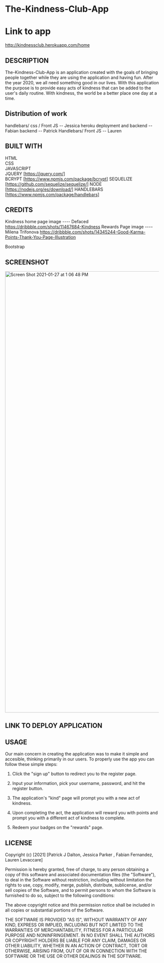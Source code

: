 # The-Kindness-Club-App  

# Link to app
http://kindnessclub.herokuapp.com/home

## DESCRIPTION

The-Kindness-Club-App is an application created with the goals of bringing people together while they are using the application and having fun. After the year 2020, we all need something good in our lives. With this application the purpose is to provide easy acts of kindness that can be added to the user's daily routine. With kindness, the world be a better place one day at a time.

## Distribution of work

handlebars/ css / Front JS -- Jessica 
heroku deployment and backend -- Fabian
backend -- Patrick
Handlebars/ Front JS -- Lauren
## BUILT WITH

  HTML  
  CSS  
  JAVASCRIPT  
  JQUERY  [https://jquery.com/]  
  BCRYPT  [https://www.npmjs.com/package/bcrypt]
  SEQUELIZE  [https://github.com/sequelize/sequelize/]
  NODE  [https://nodejs.org/es/download/]
  HANDLEBARS  [https://www.npmjs.com/package/handlebars]
  
 ## CREDITS
 
 Kindness home page image ---- Defaced
 https://dribbble.com/shots/11467684-Kindness
 Rewards Page image ---- Milena Trifonova
 https://dribbble.com/shots/14345244-Good-Karma-Points-Thank-You-Page-Illustration
 
 Bootstrap
 

## SCREENSHOT  
<img width="1440" alt="Screen Shot 2021-01-27 at 1 06 48 PM" src="https://user-images.githubusercontent.com/68556793/106040908-b7d2a000-60a0-11eb-9f6e-53f7e7c14faf.png">

## LINK TO DEPLOY APPLICATION  

## USAGE

Our main concern in creating the application was to make it simple and accesible, thinking primarily in our users. To properly use the app you can follow these simple steps:  

1. Click the "sign up" button to redirect you to the register page.  

2. Input your information, pick your username, password, and hit the register button.  

3. The application's "kind" page will prompt you with a new act of kindness.  

4. Upon completing the act, the application will reward you with points and prompt you with a different act of kindness to complete.

5. Redeem your badges on the "rewards" page.  

## LICENSE

Copyright (c) [2021] [Patrick J Dalton, Jessica Parker , Fabian Fernandez, Lauren Levaccare]

Permission is hereby granted, free of charge, to any person obtaining a copy
of this software and associated documentation files (the "Software"), to deal
in the Software without restriction, including without limitation the rights
to use, copy, modify, merge, publish, distribute, sublicense, and/or sell
copies of the Software, and to permit persons to whom the Software is
furnished to do so, subject to the following conditions:

The above copyright notice and this permission notice shall be included in all
copies or substantial portions of the Software.

THE SOFTWARE IS PROVIDED "AS IS", WITHOUT WARRANTY OF ANY KIND, EXPRESS OR
IMPLIED, INCLUDING BUT NOT LIMITED TO THE WARRANTIES OF MERCHANTABILITY,
FITNESS FOR A PARTICULAR PURPOSE AND NONINFRINGEMENT. IN NO EVENT SHALL THE
AUTHORS OR COPYRIGHT HOLDERS BE LIABLE FOR ANY CLAIM, DAMAGES OR OTHER
LIABILITY, WHETHER IN AN ACTION OF CONTRACT, TORT OR OTHERWISE, ARISING FROM,
OUT OF OR IN CONNECTION WITH THE SOFTWARE OR THE USE OR OTHER DEALINGS IN THE
SOFTWARE.
